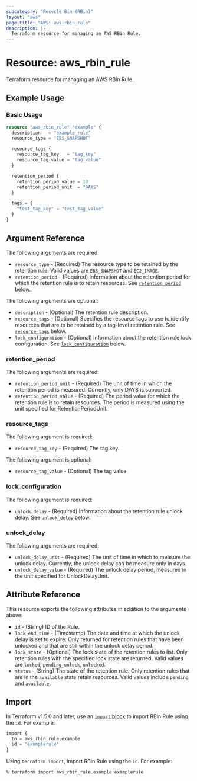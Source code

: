```yaml
---
subcategory: "Recycle Bin (RBin)"
layout: "aws"
page_title: "AWS: aws_rbin_rule"
description: |-
  Terraform resource for managing an AWS RBin Rule.
---
```


# Resource: aws_rbin_rule

Terraform resource for managing an AWS RBin Rule.

## Example Usage

### Basic Usage

```terraform
resource "aws_rbin_rule" "example" {
  description   = "example_rule"
  resource_type = "EBS_SNAPSHOT"

  resource_tags {
    resource_tag_key   = "tag_key"
    resource_tag_value = "tag_value"
  }

  retention_period {
    retention_period_value = 10
    retention_period_unit  = "DAYS"
  }

  tags = {
    "test_tag_key" = "test_tag_value"
  }
}
```

## Argument Reference

The following arguments are required:

* `resource_type` - (Required) The resource type to be retained by the retention rule. Valid values are `EBS_SNAPSHOT` and `EC2_IMAGE`.
* `retention_period` - (Required) Information about the retention period for which the retention rule is to retain resources. See [`retention_period`](#retention_period) below.

The following arguments are optional:

* `description` - (Optional) The retention rule description.
* `resource_tags` - (Optional) Specifies the resource tags to use to identify resources that are to be retained by a tag-level retention rule. See [`resource_tags`](#resource_tags) below.
* `lock_configuration` - (Optional) Information about the retention rule lock configuration. See [`lock_configuration`](#lock_configuration) below.

### retention_period

The following arguments are required:

* `retention_period_unit` - (Required) The unit of time in which the retention period is measured. Currently, only DAYS is supported.
* `retention_period_value` - (Required) The period value for which the retention rule is to retain resources. The period is measured using the unit specified for RetentionPeriodUnit.

### resource_tags

The following argument is required:

* `resource_tag_key` - (Required) The tag key.

The following argument is optional:

* `resource_tag_value` - (Optional) The tag value.

### lock_configuration

The following argument is required:

* `unlock_delay` - (Required) Information about the retention rule unlock delay. See [`unlock_delay`](#unlock_delay) below.

### unlock_delay

The following arguments are required:

* `unlock_delay_unit` - (Required) The unit of time in which to measure the unlock delay. Currently, the unlock delay can be measure only in days.
* `unlock_delay_value` - (Required) The unlock delay period, measured in the unit specified for UnlockDelayUnit.

## Attribute Reference

This resource exports the following attributes in addition to the arguments above:

* `id` - (String) ID of the Rule.
* `lock_end_time` - (Timestamp) The date and time at which the unlock delay is set to expire. Only returned for retention rules that have been unlocked and that are still within the unlock delay period.
* `lock_state` - (Optional) The lock state of the retention rules to list. Only retention rules with the specified lock state are returned. Valid values are `locked`, `pending_unlock`, `unlocked`.
* `status` - (String) The state of the retention rule. Only retention rules that are in the `available` state retain resources. Valid values include `pending` and `available`.

## Import

In Terraform v1.5.0 and later, use an [`import` block](https://developer.hashicorp.com/terraform/language/import) to import RBin Rule using the `id`. For example:

```terraform
import {
  to = aws_rbin_rule.example
  id = "examplerule"
}
```

Using `terraform import`, import RBin Rule using the `id`. For example:

```console
% terraform import aws_rbin_rule.example examplerule
```
